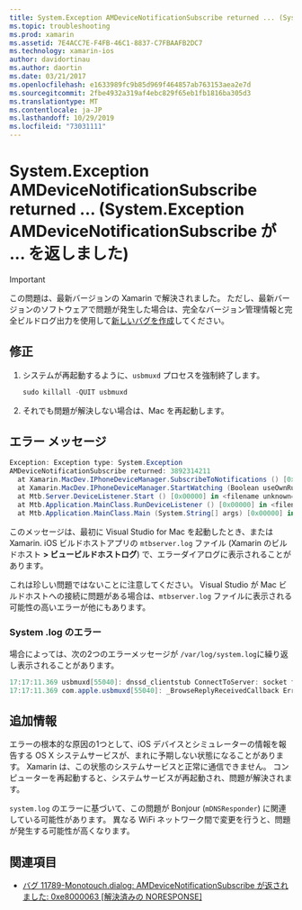 ```yaml
---
title: System.Exception AMDeviceNotificationSubscribe returned ... (System.Exception AMDeviceNotificationSubscribe が ... を返しました)
ms.topic: troubleshooting
ms.prod: xamarin
ms.assetid: 7E4ACC7E-F4FB-46C1-8837-C7FBAAFB2DC7
ms.technology: xamarin-ios
author: davidortinau
ms.author: daortin
ms.date: 03/21/2017
ms.openlocfilehash: e1633989fc9b85d969f464857ab763153aea2e7d
ms.sourcegitcommit: 2fbe4932a319af4ebc829f65eb1fb1816ba305d3
ms.translationtype: MT
ms.contentlocale: ja-JP
ms.lasthandoff: 10/29/2019
ms.locfileid: "73031111"
---
```

# <a name="systemexception-amdevicenotificationsubscribe-returned-"></a>System.Exception AMDeviceNotificationSubscribe returned ... (System.Exception AMDeviceNotificationSubscribe が ... を返しました)

> [!IMPORTANT]
> この問題は、最新バージョンの Xamarin で解決されました。 ただし、最新バージョンのソフトウェアで問題が発生した場合は、完全なバージョン管理情報と完全ビルドログ出力を使用して[新しいバグを作成](~/cross-platform/troubleshooting/questions/howto-file-bug.md)してください。

## <a name="fix"></a>修正

1. システムが再起動するように、`usbmuxd` プロセスを強制終了します。

    ```csharp
    sudo killall -QUIT usbmuxd
    ```

2. それでも問題が解決しない場合は、Mac を再起動します。

## <a name="error-message"></a>エラー メッセージ

```csharp
Exception: Exception type: System.Exception
AMDeviceNotificationSubscribe returned: 3892314211
  at Xamarin.MacDev.IPhoneDeviceManager.SubscribeToNotifications () [0x00000] in <filename unknown="">:0
  at Xamarin.MacDev.IPhoneDeviceManager.StartWatching (Boolean useOwnRunloop) [0x00000] in <filename unknown="">:0
  at Mtb.Server.DeviceListener.Start () [0x00000] in <filename unknown="">:0
  at Mtb.Application.MainClass.RunDeviceListener () [0x00000] in <filename unknown="">:0
  at Mtb.Application.MainClass.Main (System.String[] args) [0x00000] in <filename unknown="">:0
```

このメッセージは、最初に Visual Studio for Mac を起動したとき、または Xamarin. iOS ビルドホストアプリの `mtbserver.log` ファイル (Xamarin のビルドホスト **> ビュービルドホストログ**) で、エラーダイアログに表示されることがあります。

これは珍しい問題ではないことに注意してください。 Visual Studio が Mac ビルドホストへの接続に問題がある場合は、`mtbserver.log` ファイルに表示される可能性の高いエラーが他にもあります。

### <a name="errors-in-systemlog"></a>System .log のエラー

場合によっては、次の2つのエラーメッセージが `/var/log/system.log`に繰り返し表示されることがあります。

```csharp
17:17:11.369 usbmuxd[55040]: dnssd_clientstub ConnectToServer: socket failed 24 Too many open files
17:17:11.369 com.apple.usbmuxd[55040]: _BrowseReplyReceivedCallback Error doing DNSServiceResolve(): -65539
```

## <a name="additional-information"></a>追加情報

エラーの根本的な原因の1つとして、iOS デバイスとシミュレーターの情報を報告する OS X システムサービスが、まれに予期しない状態になることがあります。 Xamarin は、この状態のシステムサービスと正常に通信できません。 コンピューターを再起動すると、システムサービスが再起動され、問題が解決されます。

`system.log` のエラーに基づいて、この問題が Bonjour (`mDNSResponder`) に関連している可能性があります。 異なる WiFi ネットワーク間で変更を行うと、問題が発生する可能性が高くなります。

## <a name="references"></a>関連項目

* [バグ 11789-Monotouch.dialog: AMDeviceNotificationSubscribe が返されました: 0xe8000063 [解決済みの NORESPONSE]](https://bugzilla.xamarin.com/show_bug.cgi?id=11789)
